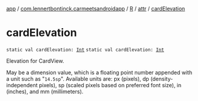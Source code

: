 [app](../../../index.md) / [com.lennertbontinck.carmeetsandroidapp](../../index.md) / [R](../index.md) / [attr](index.md) / [cardElevation](./card-elevation.md)

# cardElevation

`static val cardElevation: `[`Int`](https://kotlinlang.org/api/latest/jvm/stdlib/kotlin/-int/index.html)
`static val cardElevation: `[`Int`](https://kotlinlang.org/api/latest/jvm/stdlib/kotlin/-int/index.html)

Elevation for CardView.

May be a dimension value, which is a floating point number appended with a unit such as "`14.5sp`". Available units are: px (pixels), dp (density-independent pixels), sp (scaled pixels based on preferred font size), in (inches), and mm (millimeters).

